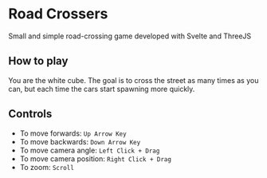 # Road Crossers
Small and simple road-crossing game developed with Svelte and ThreeJS

## How to play

You are the white cube. The goal is to cross the street as many times as you can, but each time the cars start spawning more quickly.

## Controls
- To move forwards: `Up Arrow Key`
- To move backwards: `Down Arrow Key`
- To move camera angle: `Left Click + Drag`
- To move camera position: `Right Click + Drag`
- To zoom: `Scroll`